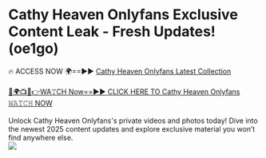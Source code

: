 # Cathy Heaven Onlyfans Exclusive Content Leak - Fresh Updates! (oe1go)

🔥 ACCESS NOW 🌍==►► <a href="https://tinyurl.com/kvy9nzfs" rel="nofollow">Cathy Heaven Onlyfans Latest Collection</a>
<br><br>
[🔴🌍📺📱👉WA𝚃CH Now==►► CLICK HERE TO Cathy Heaven Onlyfans 𝚆𝙰𝚃𝙲𝙷 NOW](https://tinyurl.com/kvy9nzfs)
<br><br>
Unlock Cathy Heaven Onlyfans's private videos and photos today! Dive into the newest 2025 content updates and explore exclusive material you won’t find anywhere else.
<br>
<a href="https://tinyurl.com/kvy9nzfs" rel="nofollow" data-target="animated-image.originalLink"><img src="https://camo.githubusercontent.com/8a4f000d20f83aca3bf7ec5f350d767afa0574a8a352519fd8cfa583a6f93a33/68747470733a2f2f692e696d6775722e636f6d2f644a486b345a712e676966" data-canonical-src="https://i.imgur.com/dJHk4Zq.gif" style="max-width: 100%; display: inline-block;" data-target="animated-image.originalImage"></a>
<br>
